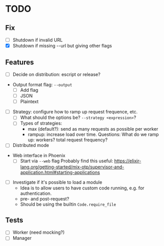 # TODO

## Fix
- [ ] Shutdown if invalid URL
- [x] Shutdown if missing --url but giving other flags

## Features
- [ ] Decide on distribution: escript or release?
- Output format flag: `--output`
  - [ ] Add flag
  - [ ] JSON
  - [ ] Plaintext
- [ ] Strategy: configure how to ramp up request frequence, etc.
  - [ ] What should the options be? `--strategy <expression>`?
  - [ ] Types of strategies:
    - max (default?): send as many requests as possible per worker
    - rampup: increase load over time. Questions:
      What do we ramp up: workers? total request frequency?
- [ ] Distributed mode
- Web interface in Phoenix
  - [ ] Start via `--web` flag
        Probably find this useful: https://elixir-lang.org/getting-started/mix-otp/supervisor-and-application.html#starting-applications
- [ ] Investigate if it's possible to load a module
  - Idea is to allow users to have custom code running, e.g. for authentication.
  - pre- and post-request?
  - Should be using the builtin `Code.require_file`

## Tests
- [ ] Worker (need mocking?)
- [ ] Manager
